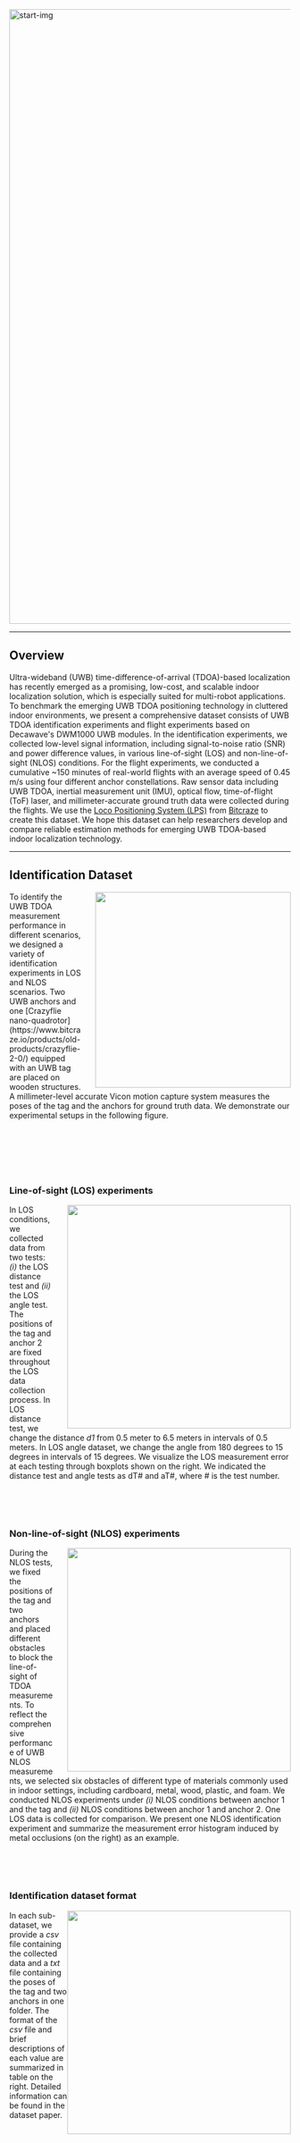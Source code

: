 <img src="files/videos/intro_big.gif" alt="start-img" width="1100">

---
## Overview
Ultra-wideband (UWB) time-difference-of-arrival (TDOA)-based localization has recently emerged as a promising, low-cost, and scalable indoor localization solution, which is especially suited for multi-robot applications. To benchmark the emerging UWB TDOA positioning technology in cluttered indoor environments, we present a comprehensive dataset consists of UWB TDOA identification experiments and flight experiments based on Decawave's DWM1000 UWB modules. In the identification experiments, we collected low-level signal information, including signal-to-noise ratio (SNR) and power difference values, in various line-of-sight (LOS) and non-line-of-sight (NLOS) conditions. For the flight experiments, we conducted a cumulative ~150 minutes of real-world flights with an average speed of 0.45 m/s using four different anchor constellations. Raw sensor data including UWB TDOA, inertial measurement unit (IMU), optical flow, time-of-flight (ToF) laser, and millimeter-accurate ground truth data were collected during the flights. We use the [Loco Positioning System (LPS)](https://www.bitcraze.io/documentation/system/positioning/loco-positioning-system/) from [Bitcraze](https://www.bitcraze.io/) to create this dataset. We hope this dataset can help researchers develop and compare reliable estimation methods for emerging UWB TDOA-based indoor localization technology. 

---
## Identification Dataset
<!-- To identify the UWB TDOA measurement performance in different scenarios, we designed a variety of identification experiments in LOS and NLOS scenarios. Two UWB anchors and one [Crazyflie nano-quadrotor](https://www.bitcraze.io/products/old-products/crazyflie-2-0/) equipped with an UWB tag are placed on wooden structures. A millimeter-level accurate Vicon motion capture system measures the poses of the tag and the anchors for ground truth data. We demonstrate our experimental setups in the following figure.
<img src="files/images/identify_setup.jpg" alt="" width="90%"> -->

<div style="clear: both;">
  <div style="float: right; margin-left 5em;">
     &nbsp; &nbsp;&nbsp;&nbsp;
    <img src="files/images/identify_setup.jpg" alt="" width="350">
  </div>
  <div>
    <p>To identify the UWB TDOA measurement performance in different scenarios, we designed a variety of identification experiments in LOS and NLOS scenarios. Two UWB anchors and one [Crazyflie nano-quadrotor](https://www.bitcraze.io/products/old-products/crazyflie-2-0/) equipped with an UWB tag are placed on wooden structures. A millimeter-level accurate Vicon motion capture system measures the poses of the tag and the anchors for ground truth data. We demonstrate our experimental setups in the following figure.</p>
    <p>&nbsp;</p>
    <p>&nbsp;</p>
    <p>&nbsp;</p>
  </div>
</div>


### Line-of-sight (LOS) experiments
<!-- word -- left, fig -- right -->
<div style="clear: both;">
  <div style="float: right; margin-left 5em;">
     &nbsp; &nbsp;&nbsp;&nbsp;
    <img src="files/images/los-boxplot.png" alt="" width="400">
  </div>
  <div>
    <p>In LOS conditions, we collected data from two tests: <em>(i)</em> the LOS distance test and <em>(ii)</em> the LOS angle test. The positions of the tag and anchor 2 are fixed throughout the LOS data collection process. In LOS distance test, we change the distance <em>d1</em> from 0.5 meter to 6.5 meters in intervals of 0.5 meters. In LOS angle dataset, we change the angle from 180 degrees to 15 degrees in intervals of 15 degrees. We visualize the LOS measurement error at each testing through boxplots shown on the right. We indicated the distance test and angle tests as dT# and aT#, where # is the test number.</p>
    <p>&nbsp;</p>
    <p>&nbsp;</p>
  </div>
</div>

### Non-line-of-sight (NLOS) experiments
<div style="clear: both;">
  <div style="float: right; margin-left 5em;">
    &nbsp; &nbsp;&nbsp;&nbsp;
    <img src="files/images/nlos-iden-setup.png" alt="" width="400">
  </div>
  <div>
    <p>During the NLOS tests, we fixed the positions of the tag and two anchors and placed different obstacles to block the line-of-sight of TDOA measurements. To reflect the comprehensive performance of UWB NLOS measurements, we selected six obstacles of different type of materials commonly used in indoor settings, including cardboard, metal, wood, plastic, and foam. We conducted NLOS experiments under <em>(i)</em> NLOS conditions between anchor 1 and the tag and <em>(ii)</em> NLOS conditions between anchor 1 and anchor 2. One LOS data is collected for comparison. We present one NLOS identification experiment and summarize the measurement error histogram induced by metal occlusions (on the right) as an example.
    <p>&nbsp;</p>
    <p>&nbsp;</p>
    </p>
  </div>
</div>
 
### Identification dataset format
<div style="clear: both;">
  <div style="float: right; margin-left 3em;">
    <img src="files/images/static-data-format.png" alt="" width="400">
  </div>
  <div>
    <p>In each sub-dataset, we provide a <em>csv</em> file containing the collected data and a <em>txt</em> file containing the poses of the tag and two anchors in one folder. The format of the <em>csv</em> file and brief descriptions of each value are summarized in table on the right. Detailed information can be found in the dataset paper.
    </p>
    <p>&nbsp;</p>   <!-- line break -->
    <p>&nbsp;</p>
    <p>&nbsp;</p>
    <p>&nbsp;</p>
    <p>&nbsp;</p>
    <p>&nbsp;</p>
    <p>&nbsp;</p>
    <p>&nbsp;</p>
  </div>
</div>

---
## Flight Dataset
For the flight experiments, we collected the raw UWB TDOA meaurements, gyroscope, accelerometer, optical flow, time-of-flight (ToF) laser-ranging, barometer, and the Vicon pose measurements (sent from the ground station) on-board a customized quadrotor platform.

### Flight arena and experimental setup
<div style="clear: both;">
  <div style="float: right; margin-left 3em;">
    <img src="files/images/flight-setup.png" alt="" width="400">
  </div>
  <div>
    <p>The UWB TDOA flight dataset is produced in a  7.0 m × 8.0 m × 3.5 m indoor flight arena equipped with a motion capture system of 10 <a href="https://www.vicon.com/hardware/cameras/vantage/">Vicon Vantage+ cameras</a>. Printed AprilTags are attached to the soft mattresses to provide visual features for optical flow. For each sub-dataset, eight UWB anchors were pre-installed in the flight arena referred to as a constellation. Four different UWB constellations are used for data collection. The position and orientation of each anchor were surveyed using a mm-level accurate <a href="https://leica-geosystems.com/products/total-stations/">Leica total station</a> for reproducibility.
    </p> 
    <p>We refer to the Vicon frame (see the right figure) as the inertial frame. To align the Leica total station frame and the inertial frame, we use the total station to survey six Vicon reflective markers with known positions in inertial frame and compute the transformation matrix through point cloud alignment. The average reprojection root-mean-squared error (RMSE) of the six reflective markers is around 1.12 mm.
    </p>
  </div>
</div>

### Quadrotor platform
<div style="clear: both;">
  <div style="float: right; margin-left 3em;">
    <img src="files/images/drone-setup.png" alt="" width="400">
  </div>
  <div>
    <p>We built a customized quadrotor based on the <a href="https://store.bitcraze.io/products/crazyflie-bolt/">Crazyflie Bolt</a> flight controller with an inertial measurement unit (IMU) and  attached commercially available extension boards (so-called decks) from Bitcraze for data collection. The LPS UWB tag is mounted vertically on the top to receive UWB TDOA measurements. A flow deck attached at the bottom provides optical flow measurements and a laser-based ToF sensor provides the local altitude information. The accelerometer and gyroscope data is obtained from the  onboard IMU. A micro SD card deck logs the raw sensor data received by the flight control board with high-precision microsecond timestamps. The customized quadrotor communicates with a ground station computer over a 2.4 GHz USB radio dongle <a href="https://www.bitcraze.io/products/crazyradio-pa/">(Crazyradio PA)</a> for high-level interaction. In terms of software, we use the <a href="https://github.com/USC-ACTLab/crazyswarm/">Crazyswarm</a> package to send high-level commands and the pose of the quadrotor measured by the motion capture system  to the quadrotor. </p>
  </div>
</div>

### Time synchronization, latency, and calibration
Onboard the quadrotor, the raw UWB measurements, gyroscope, accelerometer, optical flow, ToF laser-ranging, barometer, and the Vicon pose measurements (sent from the ground station) are recorded as [event streams](https://www.bitcraze.io/2021/03/event-based-data-logging/). The Vicon pose measurements logged onboard are treated as the ground truth data.  Each datapoint is timestamped with the onboard microsecond timer and the resulting time series are written to the micro SD card as a binary file. Python scripts are provided to parse and analyze the binary data. 

The latency from the ground station software to the onboard firmware is tested to be around 10 ms. As the length of each sub-dataset is around 120 seconds, we ignore the onboard clock drift. We refer to the offset between the center of a sensor and the vehicle center as sensor extrinsic parameters. The IMU is assumed to be aligned with the vehicle center. We provide the manually measured translation vectors from the center of the vehicle to onboard sensors (UWB tag and flow deck) in the dataset paper and the data parsing scripts.

### Flight dataset format
In the flight dataset, we provide the UWB measurements under centralized TDOA mode (TDOA2) and decentralized TDOA mode (TDOA3). The six flight trajectories are summarized in the following figure a-f. In constellation #4, we created three cluttered environments with static obstacles (see figure g-i) and two cluttered environments with one dynamic metal obstacle.
<img src="files/images/flight-traj.png" alt="" width="800">

We provide a simple extended Kalman filter (EKF) implementation for users to evaluate the UWB TDOA-based localization performance. The EKF estimation performance and error plots with one of the LOS flight experiments (*const1-trial3-tdoa2*) are shown below. 
<img src="files/images/eskf.png" alt="" width="800">


To simulate more realistic and challenging conditions, we collected sensor data in a variety of cluttered environments with static and dynamic obstacles in constellation 4. One challenging NLOS condition induced by three wooden obstacle and one metal obstacle is demonstrated above (right). 

We summarize the UWB TDOA measurements d_23 in different LOS/NLOS scenarios as follows. The quadrotor was commanded to execute the same and repeated circle trajectory. We can observe in the following figure b-d that static obstacles induce consistent influence to the UWB measurements. Also, UWB measurements can be completely blocked due to severe NLOS conditions.
<img src="files/images/flight-meas-comp.png" alt="" width="800">


It can be observed that in dynamic NLOS scenarios (see the figure e and f above), the induced measurement errors do not remain consistent. The experiment process with dynamic obstacles are shown with the following animations as examples.
<div style="clear: both;">
  <div style="float: left; margin-left 3em;">
    <img src="files/videos/const4-trial5-tdoa2-traj3.gif" alt="" width="48%">
    <img src="files/videos/const4-trial6-tdoa2-traj1.gif" alt="" width="48%">
  </div>
</div>

We also summarize the UWB TDOA measurement error histograms in one of the experiments (*const4-trial6-tdoa2-traj1*) in the animation below. The measurement error histograms are visualized within a fixed window of timestamps along the entire trajectory. We indicate the measurement error for
TDOA measurement d_ij as err_ij for short. Due to the static and dynamic obstacles in the environment, the error histogram varies along the trajectory and demonstrates multimodal distributions, leading to a harsh scenario for indoor localization. We encourage the users to design novel algorithms to improve the localization performance in these challenging conditions.

<video src="files/videos/histogram.mp4" playsinline autoplay muted loop style="max-width: 100%;">
</video>


For each UWB constellation, we provide the raw Leica total station survey results and computed anchor poses in *txt* files. In each sub-dataset, we provide the timestamped UWB TDOA, accelerometer, gyroscope, optical flow, ToF laser-ranger, and the barometer measurements and the ground truth measurements of the quadrotor’s pose in a *csv* file. The data format is shown in the following table. We also provide rosbag data converted from binary files for ROS related applications. We provide both Matlab and Python scripts to parse the data.
<img src="files/images/flight-data-format.png" alt="" width="800">


## User Instructions
We provide the instructions for running the Python scripts. The data parsing scripts are developed and tested on an Ubuntu 20.04 laptop with [ROS noetic](http://wiki.ros.org/noetic) installed. The corresponding Matlab scripts are developed on Matlab R2021a. Please change the path for the data (*txt* and *csv* files) on top of the Matlab scripts for usage.

### Access data
---
Clone the [Git repository](https://github.com/utiasDSL/util-uwb-dataset/) and run the *setupscript.bash* file, which will download and decompose the dataset into the local git repository base folder. 
```
$ git clone git@github.com:utiasDSL/util-uwb-dataset.git
$ cd util-uwb-dataset/
$ ./setupscript.bash 
```
You can also manually download the [latest release](https://github.com/utiasDSL/util-uwb-dataset/releases) of the dataset, and decompose the dataset into the local Git repository base folder.

### ROS workspace
---
Step 1. Build ROS messages:
```
$ cd ros_ws/src
$ catkin_init_workspace
$ cd ..
$ catkin_make
$ source devel/setup.bash
```

NOTE: remember to [source both your ROS environment and workspace.](http://wiki.ros.org/ROS/Tutorials/InstallingandConfiguringROSEnvironment#Managing_Your_Environment)

---
### Data parsing scripts for flight dataset

Step 2. Visualize UWB measurements:
```
$ cd scripts/flight-dataset
# visualize csv data
$ python3 visual_tdoa2_csv.py -i [ANCHOR_SURVEY_NPZ] [TDOA2_CSV_DATA]   
# e.g. python3 visual_tdoa2_csv.py -i ../../dataset/flight-dataset/survey-results/anchor_const1.npz ../../dataset/flight-dataset/csv-data/const1/const1-trial1-tdoa2.csv

$ python3 visual_tdoa3_csv.py -i [ANCHOR_SURVEY_NPZ] [TDOA3_CSV_DATA]   
# e.g. python3 visual_tdoa3_csv.py -i ../../dataset/flight-dataset/survey-results/anchor_const1.npz ../../dataset/flight-dataset/csv-data/const1/const1-trial1-tdoa3.csv
```
```
# visualize rosbag data
$ python3 visual_tdoa2_bag.py -i [ANCHOR_SURVEY_NPZ] [TDOA2_ROSBAG_DATA]        
# e.g. python3 visual_tdoa2_bag.py -i ../../dataset/flight-dataset/survey-results/anchor_const1.npz ../../dataset/flight-dataset/rosbag-data/const1/const1-trial1-tdoa2.bag 

$ python3 visual_tdoa3_bag.py -i [ANCHOR_SURVEY_NPZ] [TDOA3_ROSBAG_DATA]        
# e.g. python3 visual_tdoa3_bag.py -i ../../dataset/flight-dataset/survey-results/anchor_const1.npz ../../dataset/flight-dataset/rosbag-data/const1/const1-trial1-tdoa3.bag 

```
For TDOA3, the anchor pair of the visualized UWB measurement is set in the script `visual_tdoa3_bag.py` and `visual_tdoa3_csv.py`.

---
Step 3. Visualize UWB measurement bias:
```
$ cd scripts/flight-dataset
# visualize csv data
$ python3 visual_bias_csv.py -i [ANCHOR_SURVEY_NPZ] [TDOA_CSV_DATA]          
# e.g. python3 visual_bias_csv.py -i ../../dataset/flight-dataset/survey-results/anchor_const1.npz ../../dataset/flight-dataset/csv-data/const1/const1-trial1-tdoa2.csv
```
```
# visualize rosbag data
$ python3 visual_bias_bag.py -i [ANCHOR_SURVEY_NPZ] [TDOA_ROSBAG_DATA]          
# e.g. python3 visual_bias_bag.py -i ../../dataset/flight-dataset/survey-results/anchor_const1.npz ../../dataset/flight-dataset/rosbag-data/const1/const1-trial1-tdoa2.bag

```
The anchor pair of the visualized UWB measurement is set in the script `visual_bias_bag.py` and `visual_bias_csv.py`

---
Step 4. Visualize the trajectory and static obstacle positions in constellation 3 and 4.
```
$ cd scripts/flight-dataset
$ python3 visual_obs_const3.py [ROSBAG_DATA]   
$ python3 visual_obs_const4.py [ROSBAG_DATA]
# e.g. python3 visual_obs_const3.py ../../dataset/flight-dataset/rosbag-data/const3/const3-trial7-tdoa2-manual1.bag 
# e.g. python3 visual_obs_const4.py ../../dataset/flight-dataset/rosbag-data/const4/const4-trial2-tdoa2-traj1.bag
```

---
Step 5. Error-State Kalman Filter Estimation
```
$ cd scripts/estimation
$ python3 main.py -i [ANCHOR_SURVEY_NPZ] [CSV_DATA]                      
# e.g. python3 main.py -i ../../dataset/flight-dataset/survey-results/anchor_const1.npz ../../dataset/flight-dataset/csv-data/const1/const1-trial1-tdoa2.csv
```

### Processing raw data for flight dataset
We provided the converted csv and rosbag data in the "*dataset/flight-dataset/" folder. Also, the converted survey results (npz and txt files) in inertial frame are provided in the folder: "*dataset/flight-dataset/survey-results/*". User can also use the following commands to process the raw data manually.  

Convert SD card binary data to (1) `csv`, (2) `rosbag` files:
```
$ cd scripts/flight-dataset/sdcard_scripts
$ python3 log_to_csv.py [SD_CARD_BINARY_DATA]     
# e.g. python3 log_to_csv.py ../../../dataset/flight-dataset/binary-data/const1/const1-trial1-tdoa2
```
```
$ python3 log_to_bag.py [SD_CARD_BINARY_DATA]  
# e.g. python3 log_to_bag.py ../../../dataset/flight-dataset/binary-data/const1/const1-trial1-tdoa2

```

---
Convert the survey results to the inertial frame:
```
$ cd scripts/survey
$ python3 anchor_survey.py [SURVEY_RESULT_TXT]                              
# e.g. python3 anchor_survey.py ../../dataset/flight-dataset/survey-results/raw-data/anchor_const1.txt
```

---
### Data parsing scripts for identification dataset

Step 6. Visualize LOS identification data
```
$ cd scripts/identification-data
$ python3 los_visual.py [LOS_DATA_FOLDER]                                
# e.g. python3 los_visual.py ../../dataset/identification-dataset/los/distTest/distT1
```

---
Step 7. Visualize NLOS identification data
```
$ cd scripts/identification-data
$ python3 nlos_visual.py [NLOS_DATA_FOLDER]                              
# e.g. python3 nlos_visual.py ../../dataset/identification-dataset/nlos/anTag/metal/data1
```

## Credits

This dataset was the work of [Wenda Zhao](https://williamwenda.github.io/), [Abhishek Goudar](https://www.linkedin.com/in/abhishek-goudar-47b46090/), [Xianyuan Qiao](https://www.linkedin.com/in/xinyuan-sam-qiao-8b15ba17a/?originalSubdomain=ca) and [Angela P. Schoellig](https://www.dynsyslab.org/prof-angela-schoellig/). If you use the data provided by this website in your own work, please use the following citation:
```
@INPROCEEDINGS{zhao2022uwbData,
      title={UTIL: An Ultra-wideband Time-difference-of-arrival Indoor Localization Dataset}, 
      author={Wenda Zhao and Abhishek Goudar and Xianyuan Qiao and Angela P. Schoellig},
      booktitle={International Journal of Robotics Research (IJRR)},
      year={2022},
      volume={},
      number={},
      pages={},
      doi={}
}
```
<img src="files/images/logos.jpg" alt="start-img" 
width="1000">

-----
> University of Toronto's [Dynamic Systems Lab](https://github.com/utiasDSL) / [Vector Institute](https://github.com/VectorInstitute)/ [UofT Robotics Institute](https://robotics.utoronto.ca/)
